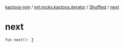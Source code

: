 [kactoos-jvm](../../index.md) / [nnl.rocks.kactoos.iterator](../index.md) / [Shuffled](index.md) / [next](./next.md)

# next

`fun next(): `[`T`](index.md#T)